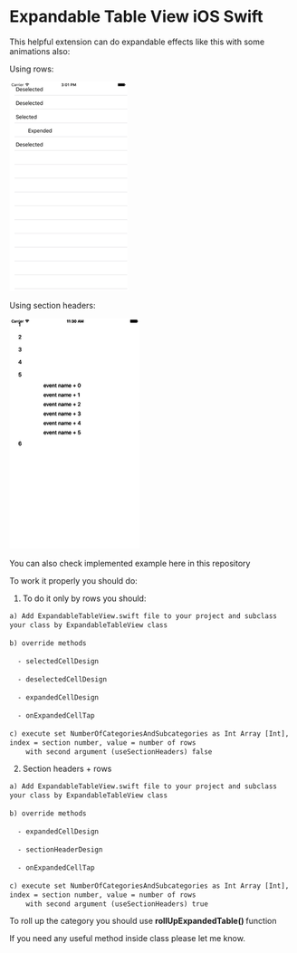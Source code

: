 # Expandable Table View iOS Swift

This helpful extension can do expandable effects like this with some animations also:

Using rows:

![alt tag](https://github.com/rudald/expandedTableViewIOSSwift/blob/master/ExpandableTableView/rowScreenShot_37.png)

Using section headers:

![alt tag](https://github.com/rudald/expandedTableViewIOSSwift/blob/master/ExpandableTableView/sectionHeadersAndRows_37.png)

You can also check implemented example here in this repository

To work it properly you should do:

  1. To do it only by rows you should:
  
    a) Add ExpandableTableView.swift file to your project and subclass your class by ExpandableTableView class
    
    b) override methods
    
      - selectedCellDesign
      
      - deselectedCellDesign
      
      - expandedCellDesign
      
      - onExpandedCellTap
  
    c) execute set NumberOfCategoriesAndSubcategories as Int Array [Int], index = section number, value = number of rows
        with second argument (useSectionHeaders) false
        
  2. Section headers + rows
  
    a) Add ExpandableTableView.swift file to your project and subclass your class by ExpandableTableView class
        
    b) override methods
        
      - expandedCellDesign
          
      - sectionHeaderDesign
          
      - onExpandedCellTap
            
    c) execute set NumberOfCategoriesAndSubcategories as Int Array [Int], index = section number, value = number of rows
        with second argument (useSectionHeaders) true

To roll up the category you should use <b> rollUpExpandedTable() </b> function

If you need any useful method inside class please let me know.

